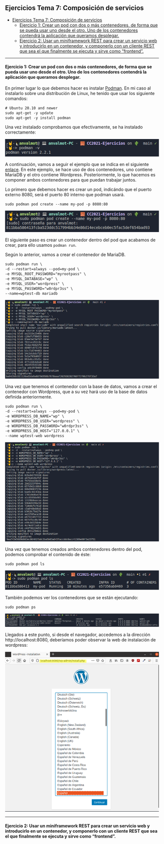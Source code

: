 ## Ejercicios Tema 7: Composición de servicios

<!-- 
[enlace](https://docs.docker.com/engine/install/ubuntu/).

![Ejecución del contenedor de prueba usando Docker por primera vez](img/Tema3/Ej1_1.png "Ejecución del contenedor de prueba usando Docker por primera vez")
 -->

- [Ejercicios Tema 7: Composición de servicios](#ejercicios-tema-7-composición-de-servicios)
    - [Ejercicio 1: Crear un pod con dos o más contenedores, de forma que se pueda usar uno desde el otro. Uno de los contenedores contendrá la aplicación que queramos desplegar.](#ejercicio-1-crear-un-pod-con-dos-o-más-contenedores-de-forma-que-se-pueda-usar-uno-desde-el-otro-uno-de-los-contenedores-contendrá-la-aplicación-que-queramos-desplegar)
    - [Ejercicio 2: Usar un miniframework REST para crear un servicio web y introducirlo en un contenedor, y componerlo con un cliente REST que sea el que finalmente se ejecuta y sirve como “frontend”.](#ejercicio-2-usar-un-miniframework-rest-para-crear-un-servicio-web-y-introducirlo-en-un-contenedor-y-componerlo-con-un-cliente-rest-que-sea-el-que-finalmente-se-ejecuta-y-sirve-como-frontend)

---
#### Ejercicio 1: Crear un pod con dos o más contenedores, de forma que se pueda usar uno desde el otro. Uno de los contenedores contendrá la aplicación que queramos desplegar.
 
En primer lugar lo que debemos hacer es instalar [Podman](https://podman.io/getting-started/installation). En mi caso al instalarlo sobre una distribución de Linux, he tenido que usar los siguiente comandos:

```shell
# Ubuntu 20.10 and newer
sudo apt-get -y update
sudo apt-get -y install podman
```
Una vez instalado comprobamos que efectivamente, se ha instalado correctamente:

![Comprobación de la instalación de Podman](img/Tema7/Ej1_1.png "Comprobación de la instalación de Podman")

A continuación, vamos a seguir el ejemplo que se indica en el siguiente [enlace](https://www.redhat.com/sysadmin/compose-podman-pods). En este ejemplo, se hace uso de dos contenedores, uno contiene MariaDB y el otro contiene Wordpress. Posteriormente, lo que hacemos es componer ambos contenedores para que puedan trabajar juntos.

Lo primero que debemos hacer es crear un pod, indicándo que el puerto externo 8080, será el puerto 80 interno que podman usará.

```shell
sudo podman pod create --name my-pod -p 8080:80
```
![Definimos el pod de podman](img/Tema7/Ej1_2.png "Definimos el pod de podman")

El siguiente paso es crear un contenedor dentro del pod que acabamos de crear, para ello usamos `podman run`. 

Según lo anterior, vamos a crear el contenedor de MariaDB.

```shell
sudo podman run \
-d --restart=always --pod=my-pod \
-e MYSQL_ROOT_PASSWORD="myrootpass" \
-e MYSQL_DATABASE="wp" \
-e MYSQL_USER="wordpress" \
-e MYSQL_PASSWORD="w0rdpr3ss" \
--name=wptest-db mariadb
```
![Creamos el contenedor con MariaDB dentro del pod](img/Tema7/Ej1_3.png "Creamos el contenedor con MariaDB dentro del pod")

Una vez que tenemos el contenedor con la base de datos, vamos a crear el contenedor con Wordpress, que a su vez hará uso de la base de datos definida anteriormente.

```shell
sudo podman run \
-d --restart=always --pod=my-pod \
-e WORDPRESS_DB_NAME="wp" \
-e WORDPRESS_DB_USER="wordpress" \
-e WORDPRESS_DB_PASSWORD="w0rdpr3ss" \
-e WORDPRESS_DB_HOST="127.0.0.1" \
--name wptest-web wordpress
```
![Creamos el contenedor dentro del pod](img/Tema7/Ej1_4.png "Creamos el contenedor dentro del pod")

Una vez que tenemos creados ambos contenedores dentro del pod, podemos comprobar el contenido de éste:

```shell
sudo podman pod ls
```
![Contenido del pod](img/Tema7/Ej1_5.png "Contenido del pod")

También podemos ver los contenedores que se están ejecutando:

```shell
sudo podman ps
```
![Contenido del pod](img/Tema7/Ej1_6.png "Contenido del pod")

Llegados a este punto, si desde el navegador, accedemos a la dirección http://localhost:8080, deberíamos poder observar la web de instalación de wordpress:

![Ejecución del pod](img/Tema7/Ej1_7.png "Ejecución del pod")


---
#### Ejercicio 2: Usar un miniframework REST para crear un servicio web y introducirlo en un contenedor, y componerlo con un cliente REST que sea el que finalmente se ejecuta y sirve como “frontend”.
